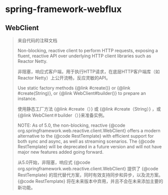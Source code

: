 # spring-framework-webflux


## WebClient


> 来自代码的注释文档
> 
> Non-blocking, reactive client to perform HTTP requests, exposing a fluent, reactive API over underlying HTTP client libraries such as Reactor Netty.
>
> 非阻塞，响应式客户端，用于执行HTTP请求，在底层HTTP客户端库（如Reactor Netty）上公开流畅，反应灵敏的API。
>
> Use static factory methods {@link #create()} or {@link #create(String)},  or {@link WebClient#builder()} to prepare an instance.
>
> 使用静态工厂方法 {@link #create（）} 或 {@link #create（String）} ，或{@link WebClient＃builder（）}来准备实例。
>
> NOTE: As of 5.0, the non-blocking, reactive {@code org.springframework.web.reactive.client.WebClient} offers a modern alternative to the {@code RestTemplate} with efficient support for both sync and async, as well as streaming scenarios. The {@code RestTemplate} will be deprecated in a future version and will not have major new features  added going forward.
>
> 从5.0开始，非阻塞，响应式 {@code org.springframework.web.reactive.client.WebClient} 提供了 {@code RestTemplate} 的现代替代方案，同时有效支持同步和异步，以及流方案。 {@code RestTemplate} 将在未来版本中弃用，并且不会在未来添加主要的新功能。





